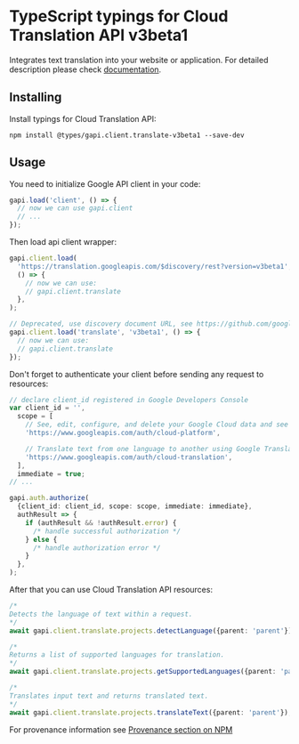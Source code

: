 # TypeScript typings for Cloud Translation API v3beta1

Integrates text translation into your website or application.
For detailed description please check [documentation](https://cloud.google.com/translate/docs/quickstarts).

## Installing

Install typings for Cloud Translation API:

```
npm install @types/gapi.client.translate-v3beta1 --save-dev
```

## Usage

You need to initialize Google API client in your code:

```typescript
gapi.load('client', () => {
  // now we can use gapi.client
  // ...
});
```

Then load api client wrapper:

```typescript
gapi.client.load(
  'https://translation.googleapis.com/$discovery/rest?version=v3beta1',
  () => {
    // now we can use:
    // gapi.client.translate
  },
);
```

```typescript
// Deprecated, use discovery document URL, see https://github.com/google/google-api-javascript-client/blob/master/docs/reference.md#----gapiclientloadname----version----callback--
gapi.client.load('translate', 'v3beta1', () => {
  // now we can use:
  // gapi.client.translate
});
```

Don't forget to authenticate your client before sending any request to resources:

```typescript
// declare client_id registered in Google Developers Console
var client_id = '',
  scope = [
    // See, edit, configure, and delete your Google Cloud data and see the email address for your Google Account.
    'https://www.googleapis.com/auth/cloud-platform',

    // Translate text from one language to another using Google Translate
    'https://www.googleapis.com/auth/cloud-translation',
  ],
  immediate = true;
// ...

gapi.auth.authorize(
  {client_id: client_id, scope: scope, immediate: immediate},
  authResult => {
    if (authResult && !authResult.error) {
      /* handle successful authorization */
    } else {
      /* handle authorization error */
    }
  },
);
```

After that you can use Cloud Translation API resources: <!-- TODO: make this work for multiple namespaces -->

```typescript
/*
Detects the language of text within a request.
*/
await gapi.client.translate.projects.detectLanguage({parent: 'parent'});

/*
Returns a list of supported languages for translation.
*/
await gapi.client.translate.projects.getSupportedLanguages({parent: 'parent'});

/*
Translates input text and returns translated text.
*/
await gapi.client.translate.projects.translateText({parent: 'parent'});
```

For provenance information see [Provenance section on NPM](https://www.npmjs.com/package/@maxim_mazurok/gapi.client.translate-v3beta1#Provenance:~:text=none-,Provenance,-Built%20and%20signed)
